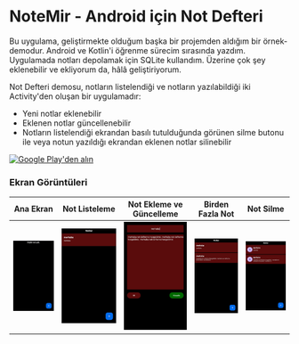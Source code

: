 # NoteMir - Android için Not Defteri
Bu uygulama, geliştirmekte olduğum başka bir projemden aldığım bir örnek-demodur. Android ve Kotlin'i öğrenme sürecim sırasında yazdım.
Uygulamada notları depolamak için SQLite kullandım. Üzerine çok şey eklenebilir ve ekliyorum da, hâlâ geliştiriyorum.

Not Defteri demosu, notların listelendiği ve notların yazılabildiği iki Activity'den oluşan bir uygulamadır:
- Yeni notlar eklenebilir
- Eklenen notlar güncellenebilir
- Notların listelendiği ekrandan basılı tutulduğunda görünen silme butonu ile veya notun yazıldığı ekrandan eklenen notlar silinebilir

[<img src="https://play.google.com/intl/en_us/badges/static/images/badges/tr_badge_web_generic.png"
      alt="Google Play'den alın"
      height="80">](https://play.google.com/store/apps/details?id=com.emir.notdefteri&pcampaignid=pcampaignidMKT-Other-global-all-co-prtnr-py-PartBadge-Mar2515-1)

### Ekran Görüntüleri

| Ana Ekran | Not Listeleme | Not Ekleme ve Güncelleme | Birden Fazla Not | Not Silme |
| ------ | ----- | ------ | ----- | ----- |
| ![image1](image/1.jpg) | ![image2](image/2.jpg) | ![image3](image/3.jpg) | ![image4](image/4.jpg) | ![image5](image/5.jpg) |
